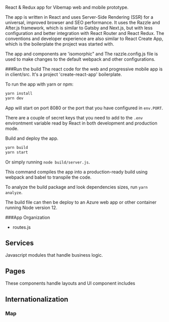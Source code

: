 React & Redux app for Vibemap web and mobile prototype. 

The app is written in React and uses Server-Side Rendering (SSR) for a universal, improved browser and SEO performance. It uses the Razzle and After.js framework, which is similar to Gatsby and Next.js, but with less configuration and better integration with React Router and React Redux. The conventions and developer experience are also similar to React Create App, which is the boilerplate the project was started with.

The app and components are 'isomorphic" and 
The razzle.config.js file is used to make changes to the default webpack and other configurations. 

###Run the build
The react code for the web and progressive mobile app is in client/src. It's a project 'create-react-app' boilerplate.

To run the app with yarn or npm:

```bash
yarn install 
yarn dev
```
App will start on port 8080 or the port that you have configured in `env.PORT`.

There are a couple of secret keys that you need to add to the `.env` environtment variable read by React in both development and production mode.

Build and deploy the app. 

```bash
yarn build
yarn start
```

Or simply running `node build/server.js`. 

This command compiles the app into a production-ready build using webpack and babel to transpile the code. 

To analyze the build package and look dependencies sizes, run `yarn analyze`. 

The build file can then be deploy to an Azure web app or other container running Node version 12. 


###App Organization

- routes.js

## Services
Javascript modules that handle business logic. 

## Pages
These components handle layouts and UI component includes

## Internationalization

### Map
